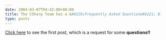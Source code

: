 ```yaml
---
date: 2004-03-07T04:42:00+00:00
title: The CSharp Team has a &#8220;Frequently Asked Question&#8221; Blog&#8230;
type: posts
---
```

[Click here](http://blogs.msdn.com/csharpfaq/archive/2004/03/06/85249.aspx) to see the first post, which is a request for some **questions!!**
